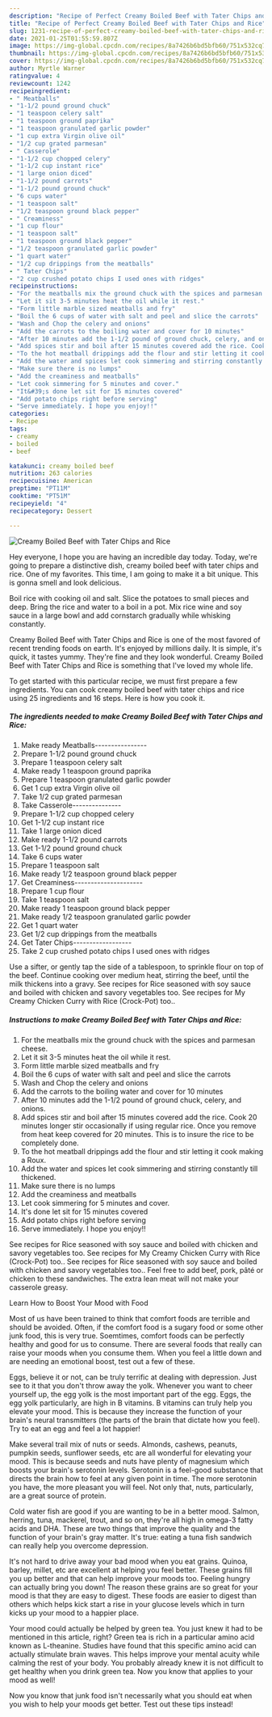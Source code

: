```yaml
---
description: "Recipe of Perfect Creamy Boiled Beef with Tater Chips and Rice"
title: "Recipe of Perfect Creamy Boiled Beef with Tater Chips and Rice"
slug: 1231-recipe-of-perfect-creamy-boiled-beef-with-tater-chips-and-rice
date: 2021-01-25T01:55:59.807Z
image: https://img-global.cpcdn.com/recipes/8a7426b6bd5bfb60/751x532cq70/creamy-boiled-beef-with-tater-chips-and-rice-recipe-main-photo.jpg
thumbnail: https://img-global.cpcdn.com/recipes/8a7426b6bd5bfb60/751x532cq70/creamy-boiled-beef-with-tater-chips-and-rice-recipe-main-photo.jpg
cover: https://img-global.cpcdn.com/recipes/8a7426b6bd5bfb60/751x532cq70/creamy-boiled-beef-with-tater-chips-and-rice-recipe-main-photo.jpg
author: Myrtle Warner
ratingvalue: 4
reviewcount: 1242
recipeingredient:
- " Meatballs"
- "1-1/2 pound ground chuck"
- "1 teaspoon celery salt"
- "1 teaspoon ground paprika"
- "1 teaspoon granulated garlic powder"
- "1 cup extra Virgin olive oil"
- "1/2 cup grated parmesan"
- " Casserole"
- "1-1/2 cup chopped celery"
- "1-1/2 cup instant rice"
- "1 large onion diced"
- "1-1/2 pound carrots"
- "1-1/2 pound ground chuck"
- "6 cups water"
- "1 teaspoon salt"
- "1/2 teaspoon ground black pepper"
- " Creaminess"
- "1 cup flour"
- "1 teaspoon salt"
- "1 teaspoon ground black pepper"
- "1/2 teaspoon granulated garlic powder"
- "1 quart water"
- "1/2 cup drippings from the meatballs"
- " Tater Chips"
- "2 cup crushed potato chips I used ones with ridges"
recipeinstructions:
- "For the meatballs mix the ground chuck with the spices and parmesan cheese."
- "Let it sit 3-5 minutes heat the oil while it rest."
- "Form little marble sized meatballs and fry"
- "Boil the 6 cups of water with salt and peel and slice the carrots"
- "Wash and Chop the celery and onions"
- "Add the carrots to the boiling water and cover for 10 minutes"
- "After 10 minutes add the 1-1/2 pound of ground chuck, celery, and onions."
- "Add spices stir and boil after 15 minutes covered add the rice. Cook 20 minutes longer stir occasionally if using regular rice. Once you remove from heat keep covered for 20 minutes. This is to insure the rice to be completely done."
- "To the hot meatball drippings add the flour and stir letting it cook making a Roux."
- "Add the water and spices let cook simmering and stirring constantly till thickened."
- "Make sure there is no lumps"
- "Add the creaminess and meatballs"
- "Let cook simmering for 5 minutes and cover."
- "It&#39;s done let sit for 15 minutes covered"
- "Add potato chips right before serving"
- "Serve immediately. I hope you enjoy!!"
categories:
- Recipe
tags:
- creamy
- boiled
- beef

katakunci: creamy boiled beef 
nutrition: 263 calories
recipecuisine: American
preptime: "PT11M"
cooktime: "PT51M"
recipeyield: "4"
recipecategory: Dessert

---
```



![Creamy Boiled Beef with Tater Chips and Rice](https://img-global.cpcdn.com/recipes/8a7426b6bd5bfb60/751x532cq70/creamy-boiled-beef-with-tater-chips-and-rice-recipe-main-photo.jpg)

Hey everyone, I hope you are having an incredible day today. Today, we're going to prepare a distinctive dish, creamy boiled beef with tater chips and rice. One of my favorites. This time, I am going to make it a bit unique. This is gonna smell and look delicious.

Boil rice with cooking oil and salt. Slice the potatoes to small pieces and deep. Bring the rice and water to a boil in a pot. Mix rice wine and soy sauce in a large bowl and add cornstarch gradually while whisking constantly.

Creamy Boiled Beef with Tater Chips and Rice is one of the most favored of recent trending foods on earth. It's enjoyed by millions daily. It is simple, it's quick, it tastes yummy. They're fine and they look wonderful. Creamy Boiled Beef with Tater Chips and Rice is something that I've loved my whole life.


To get started with this particular recipe, we must first prepare a few ingredients. You can cook creamy boiled beef with tater chips and rice using 25 ingredients and 16 steps. Here is how you cook it.

<!--inarticleads1-->

##### The ingredients needed to make Creamy Boiled Beef with Tater Chips and Rice:

1. Make ready  Meatballs----------------
1. Prepare 1-1/2 pound ground chuck
1. Prepare 1 teaspoon celery salt
1. Make ready 1 teaspoon ground paprika
1. Prepare 1 teaspoon granulated garlic powder
1. Get 1 cup extra Virgin olive oil
1. Take 1/2 cup grated parmesan
1. Take  Casserole---------------
1. Prepare 1-1/2 cup chopped celery
1. Get 1-1/2 cup instant rice
1. Take 1 large onion diced
1. Make ready 1-1/2 pound carrots
1. Get 1-1/2 pound ground chuck
1. Take 6 cups water
1. Prepare 1 teaspoon salt
1. Make ready 1/2 teaspoon ground black pepper
1. Get  Creaminess---------------------
1. Prepare 1 cup flour
1. Take 1 teaspoon salt
1. Make ready 1 teaspoon ground black pepper
1. Make ready 1/2 teaspoon granulated garlic powder
1. Get 1 quart water
1. Get 1/2 cup drippings from the meatballs
1. Get  Tater Chips------------------
1. Take 2 cup crushed potato chips I used ones with ridges


Use a sifter, or gently tap the side of a tablespoon, to sprinkle flour on top of the beef. Continue cooking over medium heat, stirring the beef, until the milk thickens into a gravy. See recipes for Rice seasoned with soy sauce and boiled with chicken and savory vegetables too. See recipes for My Creamy Chicken Curry with Rice (Crock-Pot) too.. 

<!--inarticleads2-->

##### Instructions to make Creamy Boiled Beef with Tater Chips and Rice:

1. For the meatballs mix the ground chuck with the spices and parmesan cheese.
1. Let it sit 3-5 minutes heat the oil while it rest.
1. Form little marble sized meatballs and fry
1. Boil the 6 cups of water with salt and peel and slice the carrots
1. Wash and Chop the celery and onions
1. Add the carrots to the boiling water and cover for 10 minutes
1. After 10 minutes add the 1-1/2 pound of ground chuck, celery, and onions.
1. Add spices stir and boil after 15 minutes covered add the rice. Cook 20 minutes longer stir occasionally if using regular rice. Once you remove from heat keep covered for 20 minutes. This is to insure the rice to be completely done.
1. To the hot meatball drippings add the flour and stir letting it cook making a Roux.
1. Add the water and spices let cook simmering and stirring constantly till thickened.
1. Make sure there is no lumps
1. Add the creaminess and meatballs
1. Let cook simmering for 5 minutes and cover.
1. It&#39;s done let sit for 15 minutes covered
1. Add potato chips right before serving
1. Serve immediately. I hope you enjoy!!


See recipes for Rice seasoned with soy sauce and boiled with chicken and savory vegetables too. See recipes for My Creamy Chicken Curry with Rice (Crock-Pot) too.. See recipes for Rice seasoned with soy sauce and boiled with chicken and savory vegetables too.. Feel free to add beef, pork, pâté or chicken to these sandwiches. The extra lean meat will not make your casserole greasy. 

Learn How to Boost Your Mood with Food


Most of us have been trained to think that comfort foods are terrible and should be avoided. Often, if the comfort food is a sugary food or some other junk food, this is very true. Soemtimes, comfort foods can be perfectly healthy and good for us to consume. There are several foods that really can raise your moods when you consume them. When you feel a little down and are needing an emotional boost, test out a few of these.

Eggs, believe it or not, can be truly terrific at dealing with depression. Just see to it that you don't throw away the yolk. Whenever you want to cheer yourself up, the egg yolk is the most important part of the egg. Eggs, the egg yolk particularly, are high in B vitamins. B vitamins can truly help you elevate your mood. This is because they increase the function of your brain's neural transmitters (the parts of the brain that dictate how you feel). Try to eat an egg and feel a lot happier!

Make several trail mix of nuts or seeds. Almonds, cashews, peanuts, pumpkin seeds, sunflower seeds, etc are all wonderful for elevating your mood. This is because seeds and nuts have plenty of magnesium which boosts your brain's serotonin levels. Serotonin is a feel-good substance that directs the brain how to feel at any given point in time. The more serotonin you have, the more pleasant you will feel. Not only that, nuts, particularly, are a great source of protein.

Cold water fish are good if you are wanting to be in a better mood. Salmon, herring, tuna, mackerel, trout, and so on, they're all high in omega-3 fatty acids and DHA. These are two things that improve the quality and the function of your brain's gray matter. It's true: eating a tuna fish sandwich can really help you overcome depression. 

It's not hard to drive away your bad mood when you eat grains. Quinoa, barley, millet, etc are excellent at helping you feel better. These grains fill you up better and that can help improve your moods too. Feeling hungry can actually bring you down! The reason these grains are so great for your mood is that they are easy to digest. These foods are easier to digest than others which helps kick start a rise in your glucose levels which in turn kicks up your mood to a happier place.

Your mood could actually be helped by green tea. You just knew it had to be mentioned in this article, right? Green tea is rich in a particular amino acid known as L-theanine. Studies have found that this specific amino acid can actually stimulate brain waves. This helps improve your mental acuity while calming the rest of your body. You probably already knew it is not difficult to get healthy when you drink green tea. Now you know that applies to your mood as well!

Now you know that junk food isn't necessarily what you should eat when you wish to help your moods get better. Test out  these tips  instead!

